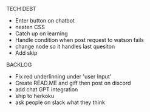 TECH DEBT

- Enter button on chatbot
- neaten CSS
- Catch up on learning
- Handle condition when post request to watson fails
- change node so it handles last quesiton
- Add skip

BACKLOG

- Fix red underlinning under 'user Input'
- Create READ.ME and giff then post on discord
- add chat GPT integration
- ship to herkoku
- ask people on slack what they think
